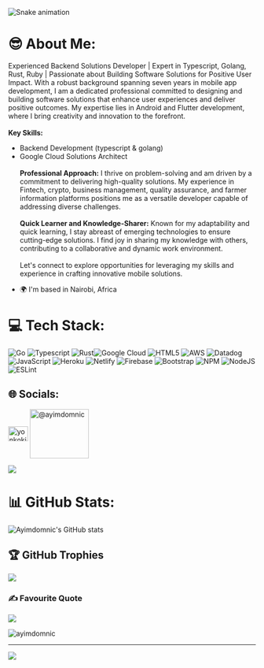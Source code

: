 ![Snake animation](https://raw.githubusercontent.com/yonkokilasi/ayimdomnic/output/github-contribution-grid-snake.svg)
# 😎 About Me:
Experienced Backend Solutions Developer | Expert in Typescript, Golang, Rust, Ruby | Passionate about Building Software Solutions for Positive User Impact.
With a robust background spanning seven years in mobile app development, I am a dedicated professional committed to designing and building software solutions that enhance user experiences and deliver positive outcomes. My expertise lies in Android and Flutter development, where I bring creativity and innovation to the forefront.
<br> <br>
**Key Skills:**
- Backend Development (typescript & golang)
- Google Cloud Solutions Architect
<br> <br>
**Professional Approach:**
I thrive on problem-solving and am driven by a commitment to delivering high-quality solutions. My experience in Fintech, crypto, business management, quality assurance, and farmer information platforms positions me as a versatile developer capable of addressing diverse challenges.
<br> <br>
**Quick Learner and Knowledge-Sharer:**
Known for my adaptability and quick learning, I stay abreast of emerging technologies to ensure cutting-edge solutions. I find joy in sharing my knowledge with others, contributing to a collaborative and dynamic work environment.
<br> <br>
Let's connect to explore opportunities for leveraging my skills and experience in crafting innovative mobile solutions.

*   🌍  I'm based in Nairobi, Africa

# 💻 Tech Stack:
![Go](https://img.shields.io/badge/GO-%2302569B.svg?style=for-the-badge&logo=go&logoColor=white) ![Typescript](https://img.shields.io/badge/typescript-3DDC84?style=for-the-badge&logo=typescript&logoColor=white) ![Rust](https://img.shields.io/badge/rust-%237F52FF.svg?style=for-the-badge&logo=rust&logoColor=white)![Google Cloud](https://img.shields.io/badge/GoogleCloud-%234285F4.svg?style=for-the-badge&logo=google-cloud&logoColor=white) ![HTML5](https://img.shields.io/badge/html5-%23E34F26.svg?style=for-the-badge&logo=html5&logoColor=white) ![AWS](https://img.shields.io/badge/AWS-%23FF9900.svg?style=for-the-badge&logo=amazon-aws&logoColor=white) ![Datadog](https://img.shields.io/badge/datadog-%23632CA6.svg?style=for-the-badge&logo=datadog&logoColor=white) ![JavaScript](https://img.shields.io/badge/javascript-%23323330.svg?style=for-the-badge&logo=javascript&logoColor=%23F7DF1E) ![Heroku](https://img.shields.io/badge/heroku-%23430098.svg?style=for-the-badge&logo=heroku&logoColor=white) ![Netlify](https://img.shields.io/badge/netlify-%23000000.svg?style=for-the-badge&logo=netlify&logoColor=#00C7B7) ![Firebase](https://img.shields.io/badge/firebase-%23039BE5.svg?style=for-the-badge&logo=firebase) ![Bootstrap](https://img.shields.io/badge/bootstrap-%23563D7C.svg?style=for-the-badge&logo=bootstrap&logoColor=white) ![NPM](https://img.shields.io/badge/NPM-%23000000.svg?style=for-the-badge&logo=npm&logoColor=white) ![NodeJS](https://img.shields.io/badge/node.js-6DA55F?style=for-the-badge&logo=node.js&logoColor=white) ![ESLint](https://img.shields.io/badge/ESLint-4B3263?style=for-the-badge&logo=eslint&logoColor=white)

## 🌐 Socials:
<p align="left">

<a href="https://www.linkedin.com/in/ayimdomnic/" target="blank"><img align="center" src="https://raw.githubusercontent.com/rahuldkjain/github-profile-readme-generator/master/src/images/icons/Social/linked-in-alt.svg" alt="yonkokilasi" height="30" width="40" /></a>
<a href="https://stackoverflow.com/users/8490117/ayimdomnic" target="blank"><img align="center" src="https://stackoverflow.design/assets/img/logos/so/logo-stackoverflow.svg" alt="@ayimdomnic"  height="100" width="120"  /></a>
</p>

![](https://raw.githubusercontent.com/Subhampreet/Subhampreet/master/media/header_.png)

# 📊 GitHub Stats:
![Ayimdomnic's GitHub stats](https://github-readme-stats.vercel.app/api?username=ayimdomnic&show_icons=true&theme=radical)


## 🏆 GitHub Trophies
![](https://github-profile-trophy.vercel.app/?username=ayimdomnic&theme=gruvbox&no-frame=true&no-bg=false&margin-w=4)


### ✍️ Favourite Quote
![](https://quotes-github-readme.vercel.app/api?type=horizontal&theme=radical)

<p><img align="center" src="https://github-readme-streak-stats.herokuapp.com/?user=ayimdomnic&" alt="ayimdomnic" /></p>

---
[![](https://visitcount.itsvg.in/api?id=ayimdomnic&label=Profile%20Views&color=2&icon=1&pretty=true)](https://visitcount.itsvg.in)
